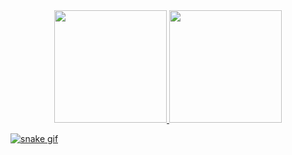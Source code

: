 <div align="center">
  <a href="https://github.com/heliossj">
  <img height="180em" src="https://github-readme-stats.vercel.app/api?username=heliossj&show_icons=true&theme=dark&include_all_commits=true&count_private=true"/>
  <img height="180em" src="https://github-readme-stats.vercel.app/api/top-langs/?username=heliossj&layout=compact&langs_count=7&theme=dark"/>
</div>

![snake gif](https://github.com/heliossj/heliossj/blob/output/github-contribution-grid-snake2.gif)
